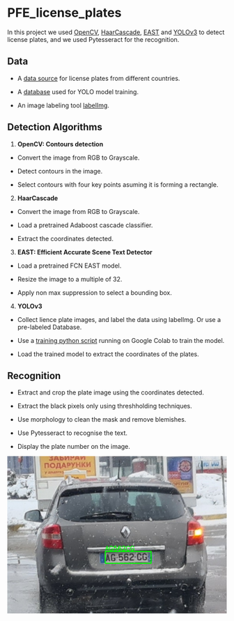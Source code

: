 # PFE_license_plates

In this project we used [OpenCV](https://opencv.org), [HaarCascade](https://www.researchgate.net/publication/3940582_Rapid_Object_Detection_using_a_Boosted_Cascade_of_Simple_Features), [EAST](https://www.researchgate.net/publication/316015737_EAST_An_Efficient_and_Accurate_Scene_Text_Detector) and [YOLOv3](https://pjreddie.com) to detect license plates, and we used Pytesseract for the recognition.


## Data 

- A [data source](https://platesmania.com) for license plates from different countries. 

* A [database](https://www.kaggle.com/datasets/elysian01/car-number-plate-detection) used for YOLO model training.

+ An image labeling tool [labelImg](https://github.com/mahagaied/labelImg.git).


## Detection Algorithms

1. **OpenCV: Contours detection**

- Convert the image from RGB to Grayscale.
* Detect contours in the image.
+ Select contours with four key points asuming it is forming a rectangle.

2. **HaarCascade**

- Convert the image from RGB to Grayscale.
* Load a pretrained Adaboost cascade classifier.
+ Extract the coordinates detected.

3. **EAST: Efficient Accurate Scene Text Detector**

- Load a pretrained FCN EAST model.
* Resize the image to a multiple of 32.
+ Apply non max suppression to select a bounding box.

4. **YOLOv3**

- Collect lience plate images, and label the data using labelImg. Or use a pre-labeled Database.
* Use a [training python script](https://colab.research.google.com/drive/1tZCu5A93KJAmH5xhO25sHArBHBxAQVFx#scrollTo=tzh3C8ndEq7w) running on Google Colab to train the model.
+ Load the trained model to extract the coordinates of the plates.

## Recognition

- Extract and crop the plate image using the coordinates detected.
* Extract the black pixels only using threshholding techniques.
+ Use morphology to clean the mask and remove blemishes.
- Use Pytesseract to recognise the text.
* Display the plate number on the image.

![License Plate](licence_plate_result.png?raw=true)



